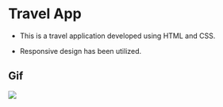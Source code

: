 # Travel App

- This is a travel application developed using HTML and CSS.

- Responsive design has been utilized.

## Gif

<img src="screen.gif"/>
